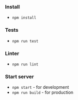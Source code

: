 ### Install

- `npm install`

### Tests

- `npm run test`

### Linter

- `npm run lint`

### Start server

- `npm start` - for development
- `npm run build` - for production
